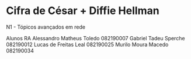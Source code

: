 # Cifra de César + Diffie Hellman
N1 - Tópicos avançados em rede

Alunos                        RA
Alessandro Matheus Toledo     082190007
Gabriel Tadeu Sperche         082190012
Lucas de Freitas Leal         082190025
Murilo Moura Macedo           082190034
